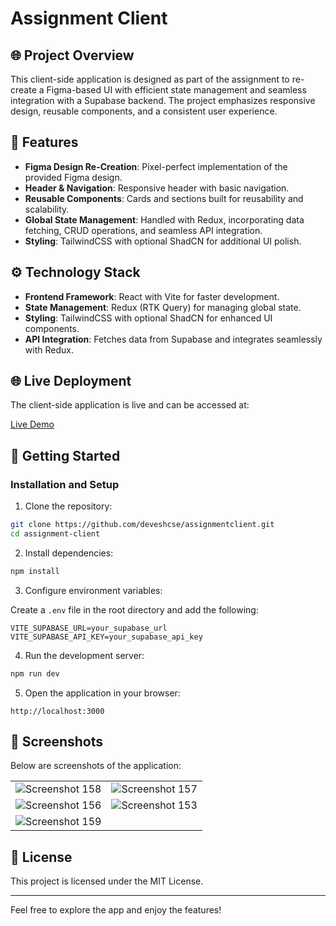 # Assignment Client

## 🌐 Project Overview
This client-side application is designed as part of the assignment to re-create a Figma-based UI with efficient state management and seamless integration with a Supabase backend. The project emphasizes responsive design, reusable components, and a consistent user experience.

## 🍕 Features
- **Figma Design Re-Creation**: Pixel-perfect implementation of the provided Figma design.
- **Header & Navigation**: Responsive header with basic navigation.
- **Reusable Components**: Cards and sections built for reusability and scalability.
- **Global State Management**: Handled with Redux, incorporating data fetching, CRUD operations, and seamless API integration.
- **Styling**: TailwindCSS with optional ShadCN for additional UI polish.

## ⚙ Technology Stack
- **Frontend Framework**: React with Vite for faster development.
- **State Management**: Redux (RTK Query) for managing global state.
- **Styling**: TailwindCSS with optional ShadCN for enhanced UI components.
- **API Integration**: Fetches data from Supabase and integrates seamlessly with Redux.

## 🌐 Live Deployment
The client-side application is live and can be accessed at:

[Live Demo]((https://assignmentdeveshcse.netlify.app/))

## 🚀 Getting Started

### Installation and Setup
1. Clone the repository:

```bash
git clone https://github.com/deveshcse/assignmentclient.git
cd assignment-client
```

2. Install dependencies:

```bash
npm install
```

3. Configure environment variables:

Create a `.env` file in the root directory and add the following:

```
VITE_SUPABASE_URL=your_supabase_url
VITE_SUPABASE_API_KEY=your_supabase_api_key
```

4. Run the development server:

```bash
npm run dev
```

5. Open the application in your browser:

```
http://localhost:3000
```

## 📸 Screenshots
Below are screenshots of the application:

<table>
  <tr>
    <td><img src="https://github.com/user-attachments/assets/a4c979c5-9204-4efd-a246-c7aa22760ef6" alt="Screenshot 158" /></td>
    <td><img src="https://github.com/user-attachments/assets/8ab48519-9a3e-4d52-82f1-7f6b37ae6c7d" alt="Screenshot 157" /></td>
  </tr>
  <tr>
    <td><img src="https://github.com/user-attachments/assets/9bb61f82-9ef8-40e0-aa64-c57e4bea19d7" alt="Screenshot 156" /></td>
    <td><img src="https://github.com/user-attachments/assets/d3224f24-987d-494a-879b-a8d13fdecd3d" alt="Screenshot 153" /></td>
  </tr>
  <tr>
    <td><img src="https://github.com/user-attachments/assets/22d46d45-19e8-41c2-9e93-eba15587841e" alt="Screenshot 159" /></td>
  </tr>
</table>

## 📝 License
This project is licensed under the MIT License.

---
Feel free to explore the app and enjoy the features!
